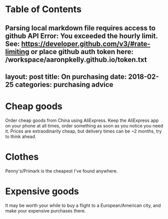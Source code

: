 
Table of Contents
=================

Parsing local markdown file requires access to github API
Error: You exceeded the hourly limit. See: https://developer.github.com/v3/#rate-limiting
or place github auth token here: /workspace/aaronpkelly.github.io/token.txt
---
layout: post
title: On purchasing
date:   2018-02-25 
categories: purchasing advice
---

# Cheap goods
Order cheap goods from China using AliExpress.
Keep the AliExpress app on your phone at all times, order something as soon as you notice
you need it.
Prices are extraodinarily cheap, but delivery times can be ~2 months, try to think ahead. 

# Clothes
Penny's/Primark is the cheapest I've found anywhere.

# Expensive goods
It may be worth your while to buy a flight to a European/American city, and make your
expensive purchases there.
